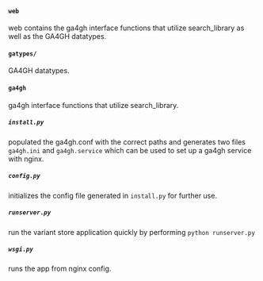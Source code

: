 #### `web`
web contains the ga4gh interface functions that utilize search_library as well as the GA4GH datatypes.

#### `gatypes/`
GA4GH datatypes.

#### `ga4gh`
ga4gh interface functions that utilize search_library.

##### `install.py`
populated the ga4gh.conf with the correct paths and generates two files `ga4gh.ini` and `ga4gh.service` which can be used to set up a ga4gh service with nginx.

##### `config.py`
initializes the config file generated in `install.py` for further use.

##### `runserver.py` 
run the variant store application quickly by performing `python runserver.py`

##### `wsgi.py`
runs the app from nginx config.